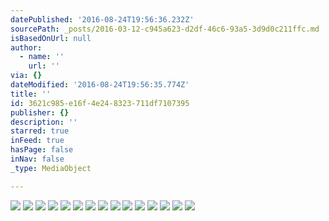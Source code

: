 ```yaml
---
datePublished: '2016-08-24T19:56:36.232Z'
sourcePath: _posts/2016-03-12-c945a623-d2df-46c6-93a5-3d9d0c211ffc.md
isBasedOnUrl: null
author:
  - name: ''
    url: ''
via: {}
dateModified: '2016-08-24T19:56:35.774Z'
title: ''
id: 3621c985-e16f-4e24-8323-711df7107395
publisher: {}
description: ''
starred: true
inFeed: true
hasPage: false
inNav: false
_type: MediaObject

---
```

![](https://the-grid-user-content.s3-us-west-2.amazonaws.com/b89ef30a-4c1a-4497-9a59-cd28073fb1e4.jpg)
![](https://s3-us-west-2.amazonaws.com/the-grid-img/p/ad901ef81f0cafddad5de7c08aa951b4bc6981a4.jpg)
![](https://s3-us-west-2.amazonaws.com/the-grid-img/p/216c8fe12c906f0e6cf9959923893d8e5bd38a02.jpg)
![](https://the-grid-user-content.s3-us-west-2.amazonaws.com/0eae45cd-a090-4936-8ac6-2c2826dbe784.jpg)
![](https://the-grid-user-content.s3-us-west-2.amazonaws.com/0f7b5f7d-0a07-42f5-8ec9-1a7b766a64b0.jpg)
![](https://the-grid-user-content.s3-us-west-2.amazonaws.com/0261872a-2773-4b6f-8c71-979b5bcfe4aa.jpg)
![](https://the-grid-user-content.s3-us-west-2.amazonaws.com/2704e908-731b-4426-a461-5759eec0d4d4.jpg)
![](https://s3-us-west-2.amazonaws.com/the-grid-img/p/8e18eada6412d1fc9467b65ed8a82750b39c93d2.jpg)
![](https://s3-us-west-2.amazonaws.com/the-grid-img/p/d35f9a9928520a6a8beaf29b2301217d2458d60a.jpg)
![](https://the-grid-user-content.s3-us-west-2.amazonaws.com/34186220-0fd2-43e9-8152-41d2a4881c91.jpg)
![](https://s3-us-west-2.amazonaws.com/the-grid-img/p/04e1a6fe155e95b13deadf217237fcd3f8c6382d.jpg)
![](https://s3-us-west-2.amazonaws.com/the-grid-img/p/64d022cf3a937cae85e4e76b502d1b86d29d92f9.jpg)
![](https://s3-us-west-2.amazonaws.com/the-grid-img/p/f72b03c43d4e06b4247b00e9de8fc7f57e9ebf97.jpg)
![](https://s3-us-west-2.amazonaws.com/the-grid-img/p/89e0ccc4e5ba5cb8b637ab7a1bd9496f7098209d.jpg)
![](https://s3-us-west-2.amazonaws.com/the-grid-img/p/abdec0101aa8abe762db6d8c66f85aa750bdf97e.jpg)